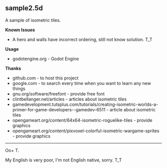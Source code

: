 **sample2.5d**
---------

A sample of isometric tiles.

**Known Issues**

 - A hero and walls have incorrect ordering, still not know solution. T_T

**Usage**

 - godotengine.org - Godot Engine

**Thanks**

 - github.com - to host this project
 - google.com - to search every time when you want to learn any new things
 - gnu.org/software/freefont - provide free font
 - clintbellanger.net/articles - articles about isometric tiles
 - gamedevelopment.tutsplus.com/tutorials/creating-isometric-worlds-a-primer-for-game-developers--gamedev-6511 - article about isometric tiles
 - opengameart.org/content/64x64-isometric-roguelike-tiles - provide graphics
 - opengameart.org/content/pixvoxel-colorful-isometric-wargame-sprites - provide graphics

---------
Oo+ T.

My English is very poor, I'm not English native, sorry. T_T


